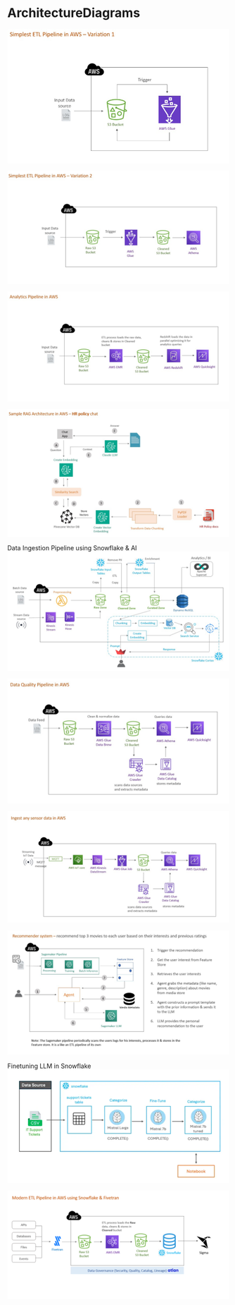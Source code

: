 # ArchitectureDiagrams


![Alt text](AWS_ETLPipeline_variation1.jpeg)

![Alt text](AWS_ETLPipeline_variation2.jpeg)

![Alt text](AnalyticsPipeline.jpeg)

![Alt text](RAG_in_AWS.jpeg)

Data Ingestion Pipeline using Snowflake & AI
![Alt text](DataIngestionPipeline_SnowflakeAndAI.jpeg)

![Alt text](DataQualityPipeline.jpeg)

![Alt text](IngestStreamingData.jpeg)

![Alt text](MovieRecommendationSystem.jpeg)

Finetuning LLM in Snowflake
![Alt text](FinetuningLLM_Snowflake.png)

![Alt text](AnalyticsPipelineAWS_Fivetran_Snowflake.png)
